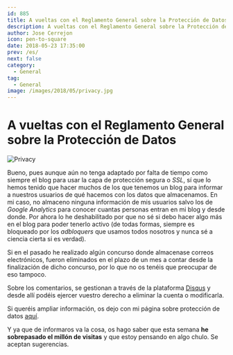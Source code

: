 ```yaml
---
id: 885
title: A vueltas con el Reglamento General sobre la Protección de Datos
description: A vueltas con el Reglamento General sobre la Protección de Datos
author: Jose Cerrejon
icon: pen-to-square
date: 2018-05-23 17:35:00
prev: /es/
next: false
category:
  - General
tag:
  - General
image: /images/2018/05/privacy.jpg
---
```


# A vueltas con el Reglamento General sobre la Protección de Datos

![Privacy](/images/2018/05/privacy.jpg)

Bueno, pues aunque aún no tenga adaptado por falta de tiempo como siempre el blog para usar la capa de protección segura o *SSL*, sí que lo hemos tenido que hacer muchos de los que tenemos un blog para informar a nuestros usuarios de qué hacemos con los datos que almacenamos. En mi caso, no almaceno ninguna información de mis usuarios salvo los de *Google Analytics* para conocer cuantas personas entran en mi blog y desde donde. Por ahora lo he deshabilitado por que no sé si debo hacer algo más en el blog para poder tenerlo activo (de todas formas, siempre es bloqueado por los *adbloquers* que usamos todos nosotros y nunca sé a ciencia cierta si es verdad). 

Si en el pasado he realizado algún concurso donde almacenase correos electrónicos, fueron eliminados en el plazo de un mes a contar desde la finalización de dicho concurso, por lo que no os tenéis que preocupar de eso tampoco.

Sobre los comentarios, se gestionan a través de la plataforma [Disqus](https://disqus.com/) y desde allí podéis ejercer vuestro derecho a eliminar la cuenta o modificarla.

Si queréis ampliar información, os dejo con mi página sobre protección de datos [aquí](/cookies.php).

Y ya que de informaros va la cosa, os hago saber que esta semana **he sobrepasado el millón de visitas** y que estoy pensando en algo chulo. Se aceptan sugerencias.